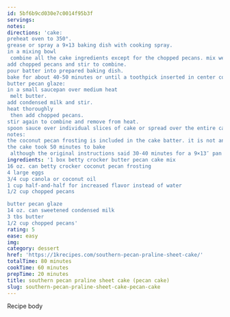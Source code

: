 ```yaml
---
id: 5bf6b9cd030e7c0014f95b3f
servings:
notes:
directions: 'cake:
preheat oven to 350°.
grease or spray a 9×13 baking dish with cooking spray.
in a mixing bowl
 combine all the cake ingredients except for the chopped pecans. mix well.
add chopped pecans and stir to combine.
pour batter into prepared baking dish.
bake for about 40-50 minutes or until a toothpick inserted in center comes out clean.
butter pecan glaze:
in a small saucepan over medium heat
 melt butter.
add condensed milk and stir.
heat thoroughly
 then add chopped pecans.
stir again to combine and remove from heat.
spoon sauce over individual slices of cake or spread over the entire cake (much easier).
notes:
the coconut pecan frosting is included in the cake batter. it is not an icing for the top of the cake nor included in the sauce.
the cake took 50 minutes to bake
 although the original instructions said 30-40 minutes for a 9×13″ pan and 50 minutes for a bundt pan.'
ingredients: '1 box betty crocker butter pecan cake mix
16 oz. can betty crocker coconut pecan frosting
4 large eggs
3/4 cup canola or coconut oil
1 cup half-and-half for increased flavor instead of water
1/2 cup chopped pecans

butter pecan glaze
14 oz. can sweetened condensed milk
3 tbs butter
1/2 cup chopped pecans'
rating: 5
ease: easy
img:
category: dessert
href: 'https://1krecipes.com/southern-pecan-praline-sheet-cake/'
totalTime: 80 minutes
cookTime: 60 minutes
prepTime: 20 minutes
title: southern pecan praline sheet cake (pecan cake)
slug: southern-pecan-praline-sheet-cake-pecan-cake
---
```

Recipe body
